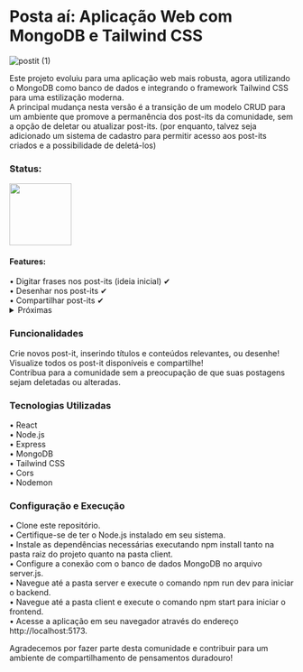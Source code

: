 <h1> Posta aí: Aplicação Web com MongoDB e Tailwind CSS</h1> 

![postit (1)](https://github.com/arttturslv/Poste-ai/assets/115251355/933b9c2d-d6d3-44aa-bbe7-2a4b95d8ab9a)

Este projeto evoluiu para uma aplicação web mais robusta, agora utilizando o MongoDB como banco de dados e integrando o framework Tailwind CSS para uma estilização moderna. <br>A principal mudança nesta versão é a transição de um modelo CRUD para um ambiente que promove a permanência dos post-its da comunidade, sem a opção de deletar ou atualizar post-its. (por enquanto, talvez seja adicionado um sistema de cadastro para permitir acesso aos post-its criados e a possibilidade de deletá-los)

<h3>Status: </h3> 
<img width="110px" src="https://i.imgur.com/yUlXqQK.png">
<h4>Features: </h4>
• Digitar frases nos post-its (ideia inicial) ✔<br>
• Desenhar nos post-its ✔<br>
• Compartilhar post-its ✔<br>

<details> 
  <summary>Próximas </summary>
  
 1. Curtir/denunciar
 2. Página de acesso de administrador

</details>


<h3> Funcionalidades</h3> 
Crie novos post-it, inserindo títulos e conteúdos relevantes, ou desenhe!
Visualize todos os post-it disponíveis e compartilhe!<br>
Contribua para a comunidade sem a preocupação de que suas postagens sejam deletadas ou alteradas.<br>

<h3> Tecnologias Utilizadas</h3> 
• React<br>
• Node.js<br>
• Express<br>
• MongoDB<br>
• Tailwind CSS<br>
• Cors<br>
• Nodemon<br>

<h3> Configuração e Execução</h3>
• Clone este repositório.<br>
• Certifique-se de ter o Node.js instalado em seu sistema.<br>
• Instale as dependências necessárias executando npm install tanto na pasta raiz do projeto quanto na pasta client.<br>
• Configure a conexão com o banco de dados MongoDB no arquivo server.js.<br>
• Navegue até a pasta server e execute o comando npm run dev para iniciar o backend.<br>
• Navegue até a pasta client e execute o comando npm start para iniciar o frontend.<br>
• Acesse a aplicação em seu navegador através do endereço http://localhost:5173.<br>

Agradecemos por fazer parte desta comunidade e contribuir para um ambiente de compartilhamento de pensamentos duradouro!





